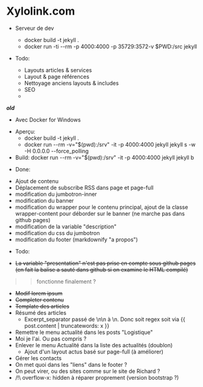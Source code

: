 # Xylolink.com

* Serveur de dev
  - docker build -t jekyll .
  - docker run -ti --rm -p 4000:4000 -p 35729:3572-v $PWD:/src jekyll

* Todo: 
  - Layouts articles & services
  - Layout & page références
  - Nettoyage anciens layouts & includes
  - SEO
  - 

***old***
* Avec Docker for Windows
 - Aperçu: 
   - docker build -t jekyll .
   - docker run --rm -v="$(pwd):/srv" -it -p 4000:4000 jekyll jekyll s -w -H 0.0.0.0 --force_polling
 - Build: docker run --rm -v="$(pwd):/srv" -it -p 4000:4000 jekyll jekyll b

* Done:
 - Ajout de contenu
 - Déplacement de subscribe RSS dans page et page-full
 - modification du jumbotron-inner
 - modification du banner 
 - modification du wrapper pour le contenu principal, ajout de la classe wrapper-content pour déborder sur le banner (ne marche pas dans github pages)
 - modification de la variable "description"
 - modification du css du jumbotron
 - modification du footer (markdownify "a propos")

* Todo: 
 - ~~La variable "presentation" n'est pas prise en compte sous github pages (en fait la balise a sauté dans github si on examine le HTML compilé)~~
 >> fonctionne finalement ?
 - ~~Modif lorem ipsum~~
 - ~~Completer contenu~~
 - ~~Template des articles~~
 - Résumé des articles
   - Excerpt_separator passé de \n\n à \n. Donc soit regex soit via {{ post.content | truncatewords: x }}
 - Remettre le menu actualité dans les posts "Logistique"
  - Moi je l'ai. Ou pas compris ?
 - Enlever le menu Actualité dans la liste des actualités (doublon)
   - Ajout d'un layout actus basé sur page-full (à améliorer)
 - Gérer les contacts
 - On met quoi dans les "liens" dans le footer ?
  - On peut virer, ou des sites comme sur le site de Richard ?
 - /!\ overflow-x: hidden à réparer proprement (version bootstrap ?)